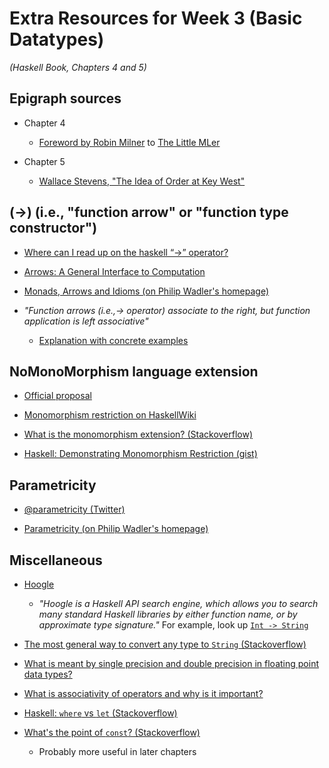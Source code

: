 # Extra Resources for Week 3 (Basic Datatypes)
*(Haskell Book, Chapters 4 and 5)*

## Epigraph sources

- Chapter 4
  - [Foreword by Robin Milner](http://www.ccs.neu.edu/home/matthias/BTML/foreword.html)
    to [The Little MLer](http://www.ccs.neu.edu/home/matthias/BTML/)

- Chapter 5
  - [Wallace Stevens, "The Idea of Order at Key West"](https://www.poetryfoundation.org/poems/43431/the-idea-of-order-at-key-west)

## (->) (i.e., "function arrow" or "function type constructor")

- [Where can I read up on the haskell “->” operator?](https://stackoverflow.com/questions/9136421/where-can-i-read-up-on-the-haskell-operator)

- [Arrows: A General Interface to Computation](https://www.haskell.org/arrows/)

- [Monads, Arrows and Idioms (on Philip Wadler's homepage)](http://homepages.inf.ed.ac.uk/wadler/topics/monads.html)

- *"Function arrows (i.e.,-> operator) associate to the right, but function application is left associative"*
  - [Explanation with concrete examples](https://stackoverflow.com/questions/30440377/usefulness-of-function-arrows-associate-to-the-right)

## NoMonoMorphism language extension

- [Official proposal](https://prime.haskell.org/wiki/NoMonomorphismRestriction)

- [Monomorphism restriction on HaskellWiki](https://wiki.haskell.org/Monomorphism_restriction)

- [What is the monomorphism extension? (Stackoverflow)](https://stackoverflow.com/questions/32496864/what-is-the-monomorphism-restriction)

- [Haskell: Demonstrating Monomorphism Restriction (gist)](https://gist.github.com/CMCDragonkai/5cce00f732fcac0ec026)

## Parametricity

- [@parametricity (Twitter)](https://twitter.com/parametricity)

- [Parametricity (on Philip Wadler's homepage)](http://homepages.inf.ed.ac.uk/wadler/topics/parametricity.html)

## Miscellaneous

- [Hoogle](https://www.haskell.org/hoogle/)
  - *"Hoogle is a Haskell API search engine, which allows you to search many standard Haskell libraries by either function name, or by approximate type signature."* For example, look up [`Int -> String`](https://www.haskell.org/hoogle/?hoogle=Int+-%3E+String)

- [The most general way to convert any type to `String` (Stackoverflow)](https://stackoverflow.com/questions/2784271/haskell-converting-int-to-string)

- [What is meant by single precision and double precision in floating point data types?](https://www.quora.com/What-is-meant-by-single-precision-and-double-precision-in-floating-point-data-types)

- [What is associativity of operators and why is it important?](https://stackoverflow.com/questions/930486/what-is-associativity-of-operators-and-why-is-it-important)

- [Haskell: `where` vs `let` (Stackoverflow)](https://stackoverflow.com/questions/4362328/haskell-where-vs-let)

- [What's the point of `const`? (Stackoverflow)](https://stackoverflow.com/questions/7402528/whats-the-point-of-const-in-the-haskell-prelude)
  - Probably more useful in later chapters
